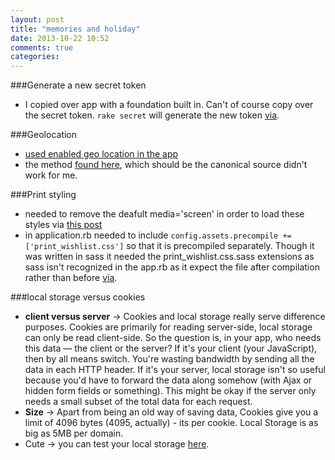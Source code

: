```yaml
---
layout: post
title: "memories and holiday"
date: 2013-10-22 10:52
comments: true
categories: 
---
```


###Generate a new secret token  
  - I copied over app with a foundation built in. Can't of course copy over the secret token. `rake secret` will generate the new token [via](http://www.jamesbadger.ca/2012/12/18/generate-new-secret-token/).

###Geolocation
  - [used enabled geo location in the app](http://stackoverflow.com/questions/2248404/about-geolocation-in-html-5)
  - the method [found here](http://diveintohtml5.info/geolocation.html), which should be the canonical source didn't work for me.

###Print styling
  - needed to remove the deafult media='screen' in order to load these styles via [this post](http://lawrencenaman.com/optimisation/print-media-queries-not-working/)
  - in application.rb needed to include `config.assets.precompile += ['print_wishlist.css']` so that it is precompiled separately. Though it was written in sass it needed the print_wishlist.css.sass extensions as sass isn't recognized in the app.rb as it expect the file after compilation rather than before [via](http://jalada.co.uk/2012/01/23/adding-files-to-config-assets-precompile-in-rails-3-1.html).

###local storage versus cookies
  - **client versus server** -> Cookies and local storage really serve difference purposes. Cookies are primarily for reading server-side, local storage can only be read client-side. So the question is, in your app, who needs this data — the client or the server? If it's your client (your JavaScript), then by all means switch. You're wasting bandwidth by sending all the data in each HTTP header. If it's your server, local storage isn't so useful because you'd have to forward the data along somehow (with Ajax or hidden form fields or something). This might be okay if the server only needs a small subset of the total data for each request.
  - **Size** -> Apart from being an old way of saving data, Cookies give you a limit of 4096 bytes (4095, actually) - its per cookie. Local Storage is as big as 5MB per domain.
  - Cute -> you can test your local storage [here](http://arty.name/localstorage.html). 